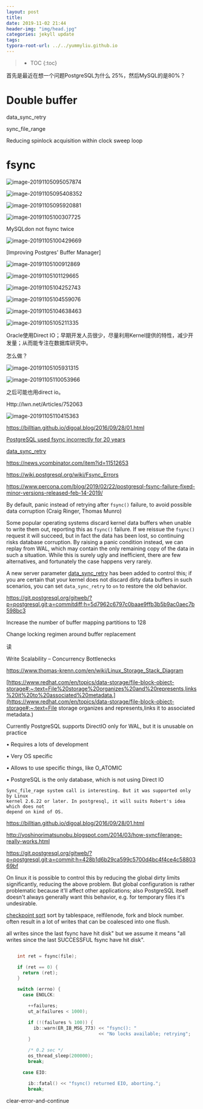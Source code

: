 ```yaml
---
layout: post
title: 
date: 2019-11-02 21:44
header-img: "img/head.jpg"
categories: jekyll update
tags:
typora-root-url: ../../yummyliu.github.io
---
```

> * TOC
{:toc}

首先是最近在想一个问题PostgreSQL为什么 25%，然后MySQL的是80%？

# Double buffer

data_sync_retry

sync_file_range

Reducing spinlock acquisition within clock sweep loop

# fsync

![image-20191105095057874](/image/1103-sharedbuffer.png)



![image-20191105095408352](/image/1103-sb01.png)



![image-20191105095920881](/image/1103s-sb3.png)



![image-20191105100307725](/image/1103-sb4.png)

MySQLdon not fsync twice

![image-20191105100429669](/image/1103-sb5.png)

[Improving Postgres' Buffer Manager]



![image-20191105100912869](/image/1103-sb6.png)

![image-20191105101129665](/image/1103-sb7.png)



![image-20191105104252743](/image/1103-sb8.png)

![image-20191105104559076](/image/1103-sb9.png)



![image-20191105104638463](/image/1103-sb10.png)



![image-20191105105211335](/image/1103-失败1.png)

Oracle使用Direct IO；早期开发人员很少，尽量利用Kernel提供的特性，减少开发量；从而能专注在数据库研究中。

怎么做？



![image-20191105105931315](/image/1103-sb12.png)



![image-20191105110053966](/image/1103-sb13.png)

之后可能也用direct io。

Http://lwn.net/Articles/752063



![image-20191105110415363](/image/1103-sb14.png)

https://billtian.github.io/digoal.blog/2016/09/28/01.html



[PostgreSQL used fsync incorrectly for 20 years](https://fosdem.org/2019/schedule/event/postgresql_fsync/)



[data_sync_retry](https://www.postgresql.org/docs/10/runtime-config-error-handling.html#GUC-DATA-SYNC-RETRY)

https://news.ycombinator.com/item?id=11512653

https://wiki.postgresql.org/wiki/Fsync_Errors

https://www.percona.com/blog/2019/02/22/postgresql-fsync-failure-fixed-minor-versions-released-feb-14-2019/

By default, panic instead of retrying after `fsync()` failure, to avoid possible data corruption (Craig Ringer, Thomas Munro)

Some popular operating systems discard kernel data buffers when unable to write them out, reporting this as `fsync()` failure. If we reissue the `fsync()` request it will succeed, but in fact the data has been lost, so continuing risks database corruption. By raising a panic condition instead, we can replay from WAL, which may contain the only remaining copy of the data in such a situation. While this is surely ugly and inefficient, there are few alternatives, and fortunately the case happens very rarely.

A new server parameter [data_sync_retry](https://www.postgresql.org/docs/11/runtime-config-error-handling.html#GUC-DATA-SYNC-RETRY) has been added to control this; if you are certain that your kernel does not discard dirty data buffers in such scenarios, you can set `data_sync_retry` to `on` to restore the old behavior.





https://git.postgresql.org/gitweb/?p=postgresql.git;a=commitdiff;h=5d7962c6797c0baae9ffb3b5b9ac0aec7b598bc3



Increase the number of buffer mapping partitions to 128



Change locking regimen around buffer replacement



读

Write Scalability – Concurrency Bottlenecks





https://www.thomas-krenn.com/en/wiki/Linux_Storage_Stack_Diagram



[https://www.redhat.com/en/topics/data-storage/file-block-object-storage#:~:text=File%20storage%20organizes%20and%20represents,links%20it%20to%20associated%20metadata.](https://www.redhat.com/en/topics/data-storage/file-block-object-storage#:~:text=File storage organizes and represents,links it to associated metadata.)





 Currently PostgreSQL supports DirectIO only for WAL, but it is unusable on practice 

• Requires a lots of development 

• Very OS specific 

• Allows to use specific things, like O_ATOMIC 

• PostgreSQL is the only database, which is not using Direct IO





```
Sync_file_rage system call is interesting. But it was supported only by Linux 
kernel 2.6.22 or later. In postgresql, it will suits Robert's idea which does not 
depend on kind of OS.
```

https://billtian.github.io/digoal.blog/2016/09/28/01.html



http://yoshinorimatsunobu.blogspot.com/2014/03/how-syncfilerange-really-works.html



https://git.postgresql.org/gitweb/?p=postgresql.git;a=commit;h=428b1d6b29ca599c5700d4bc4f4ce4c5880369bf



On linux it is possible to control this by reducing the global dirty
limits significantly, reducing the above problem. But global
configuration is rather problematic because it'll affect other
applications; also PostgreSQL itself doesn't always generally want this
behavior, e.g. for temporary files it's undesirable.





[checkpoint sort](https://git.postgresql.org/gitweb/?p=postgresql.git;a=commitdiff;h=9cd00c457e6a1ebb984167ac556a9961812a683c)  sort by tablespace, relfilenode, fork and block number.  often result in a lot of writes that can be
coalesced into one flush.





all writes since the
last fsync have hit disk" but we assume it means "all writes since the last
SUCCESSFUL fsync have hit disk".





```c

    int ret = fsync(file);

    if (ret == 0) {
      return (ret);
    }

    switch (errno) {
      case ENOLCK:

        ++failures;
        ut_a(failures < 1000);

        if (!(failures % 100)) {
          ib::warn(ER_IB_MSG_773) << "fsync(): "
                                  << "No locks available; retrying";
        }

        /* 0.2 sec */
        os_thread_sleep(200000);
        break;

      case EIO:

        ib::fatal() << "fsync() returned EIO, aborting.";
        break;


```

clear-error-and-continue